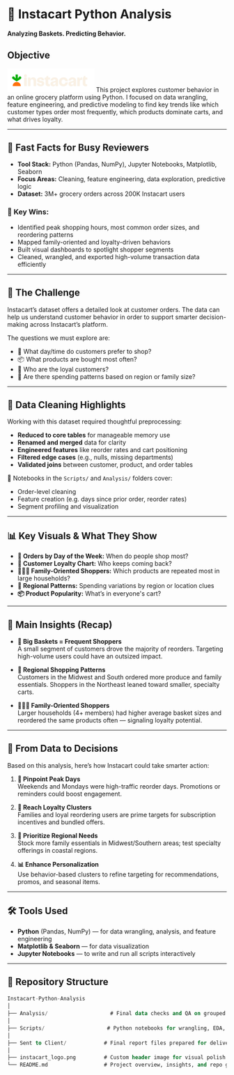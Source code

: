# 🛒 Instacart Python Analysis

**Analyzing Baskets. Predicting Behavior.**

## Objective
<img src="instacart_logo.png" alt="Instacart Logo" width="200">
This project explores customer behavior in an online grocery platform using Python. I focused on data wrangling, feature engineering, and predictive modeling to find key trends like which customer types order most frequently, which products dominate carts, and what drives loyalty.

---

## 🚀 Fast Facts for Busy Reviewers

- **Tool Stack:** Python (Pandas, NumPy), Jupyter Notebooks, Matplotlib, Seaborn  
- **Focus Areas:** Cleaning, feature engineering, data exploration, predictive logic  
- **Dataset:** 3M+ grocery orders across 200K Instacart users  

### 🔑 Key Wins:
- Identified peak shopping hours, most common order sizes, and reordering patterns  
- Mapped family-oriented and loyalty-driven behaviors  
- Built visual dashboards to spotlight shopper segments  
- Cleaned, wrangled, and exported high-volume transaction data efficiently

---

## 🎯 The Challenge

Instacart’s dataset offers a detailed look at customer orders. The data can help us understand customer behavior in order to support smarter decision-making across Instacart’s platform.

The questions we must explore are:
- 🛒 What day/time do customers prefer to shop?
- 📦 What products are bought most often?
- 🔁 Who are the loyal customers?
- 🧺 Are there spending patterns based on region or family size?

---

## 🧼 Data Cleaning Highlights

Working with this dataset required thoughtful preprocessing:
- **Reduced to core tables** for manageable memory use  
- **Renamed and merged** data for clarity  
- **Engineered features** like reorder rates and cart positioning  
- **Filtered edge cases** (e.g., nulls, missing departments)  
- **Validated joins** between customer, product, and order tables  

📁 Notebooks in the `Scripts/` and `Analysis/` folders cover:
- Order-level cleaning  
- Feature creation (e.g. days since prior order, reorder rates)  
- Segment profiling and visualization

---

## 📊 Key Visuals & What They Show

- **📅 Orders by Day of the Week:** When do people shop most?
- **🧃 Customer Loyalty Chart:** Who keeps coming back?
- **👨‍👩‍👧 Family-Oriented Shoppers:** Which products are repeated most in large households?
- **📍 Regional Patterns:** Spending variations by region or location clues  
- **📦 Product Popularity:** What’s in everyone's cart?

---

## 🧠 Main Insights (Recap)

- **🧺 Big Baskets = Frequent Shoppers**  
  A small segment of customers drove the majority of reorders. Targeting high-volume users could have an outsized impact.

- **📍 Regional Shopping Patterns**  
  Customers in the Midwest and South ordered more produce and family essentials. Shoppers in the Northeast leaned toward smaller, specialty carts.

- **👨‍👩‍👧 Family-Oriented Shoppers**  
  Larger households (4+ members) had higher average basket sizes and reordered the same products often — signaling loyalty potential.

---

## 💼 From Data to Decisions
Based on this analysis, here’s how Instacart could take smarter action:

1. **🎯 Pinpoint Peak Days**  
  Weekends and Mondays were high-traffic reorder days. Promotions or reminders could boost engagement.

2. **🧃 Reach Loyalty Clusters**  
  Families and loyal reordering users are prime targets for subscription incentives and bundled offers.

3. **📍 Prioritize Regional Needs**  
  Stock more family essentials in Midwest/Southern areas; test specialty offerings in coastal regions.

4. **📊 Enhance Personalization**  
  Use behavior-based clusters to refine targeting for recommendations, promos, and seasonal items.

---

## 🛠️ Tools Used

- **Python** (Pandas, NumPy) — for data wrangling, analysis, and feature engineering  
- **Matplotlib & Seaborn** — for data visualization  
- **Jupyter Notebooks** — to write and run all scripts interactively 

---

## 📁 Repository Structure

```sql
Instacart-Python-Analysis
│
├── Analysis/                    # Final data checks and QA on grouped results
│
├── Scripts/                    # Python notebooks for wrangling, EDA, visuals
│
├── Sent to Client/            # Final report files prepared for delivery
│
├── instacart_logo.png         # Custom header image for visual polish
└── README.md                  # Project overview, insights, and repo guide
```
